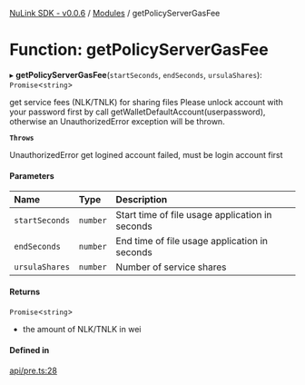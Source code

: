 [NuLink SDK - v0.0.6](../README.md) / [Modules](../modules.md) / getPolicyServerGasFee

# Function: getPolicyServerGasFee

▸ **getPolicyServerGasFee**(`startSeconds`, `endSeconds`, `ursulaShares`): `Promise`<`string`\>

get service fees (NLK/TNLK) for sharing files
Please unlock account with your password first by call getWalletDefaultAccount(userpassword), otherwise an UnauthorizedError exception will be thrown.

**`Throws`**

UnauthorizedError get logined account failed, must be login account first

#### Parameters

| Name | Type | Description |
| :------ | :------ | :------ |
| `startSeconds` | `number` | Start time of file usage application in seconds |
| `endSeconds` | `number` | End time of file usage application in seconds |
| `ursulaShares` | `number` | Number of service shares |

#### Returns

`Promise`<`string`\>

- the amount of NLK/TNLK in wei

#### Defined in

[api/pre.ts:28](https://github.com/NuLink-network/nulink-sdk/blob/541ac45/src/api/pre.ts#L28)
